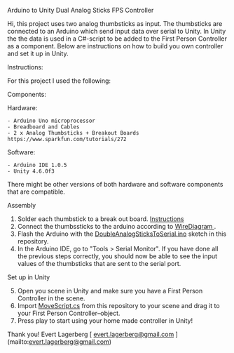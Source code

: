 Arduino to Unity Dual Analog Sticks FPS Controller

Hi, this project uses two analog thumbsticks as input. The thumbsticks are connected to an Arduino
which send input data over serial to Unity. In Unity the the data is used in a C#-script to be added
to the First Person Controller as a component.  Below are instructions on how to build you own 
controller and set it up in Unity.

Instructions:

For this project I used the following:

Components:

  Hardware:
  
    - Arduino Uno microprocessor
    - Breadboard and Cables
    - 2 x Analog Thumbsticks + Breakout Boards https://www.sparkfun.com/tutorials/272
  
  Software:
  
    - Arduino IDE 1.0.5
    - Unity 4.6.0f3

  There might be other versions of both hardware and software components that are compatible.

Assembly

  1. Solder each thumbstick to a break out board. [ Instructions ](https://www.sparkfun.com/tutorials/272)
  2. Connect the thumbssticks to the arduino according to [ WireDiagram ](WiringDiagram.png).
  3. Flash the Arduino with the [DoubleAnalogSticksToSerial.ino](DoubleAnalogSticksToSerial.ino) sketch in this repository.
  4. In the Arduino IDE, go to "Tools > Serial Monitor". If you have done all the previous steps correctly, 
  you should now be able to see the input values of the thumbsticks that are sent to the serial port.
  
Set up in Unity

  5. Open you scene in Unity and make sure you have a First Person Controller in the scene. 
  6. Import [MoveScript.cs](MoveScript.cs) from this repository to your scene and drag it to your First Person Controller–object. 
  7. Press play to start using your home made controller in Unity!

Thank you!
Evert Lagerberg
[ evert.lagerberg@gmail.com ] (mailto:evert.lagerberg@gmail.com)
